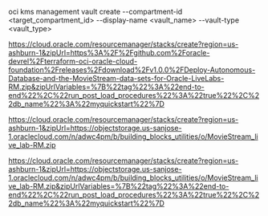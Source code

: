 oci kms management vault create --compartment-id <target_compartment_id> --display-name <vault_name> --vault-type <vault_type>

https://cloud.oracle.com/resourcemanager/stacks/create?region=us-ashburn-1&zipUrl=https%3A%2F%2Fgithub.com%2Foracle-devrel%2Fterraform-oci-oracle-cloud-foundation%2Freleases%2Fdownload%2Fv1.0.0%2FDeploy-Autonomous-Database-and-the-MovieStream-data-sets-for-Oracle-LiveLabs-RM.zip&zipUrlVariables=%7B%22tag%22%3A%22end-to-end%22%2C%22run_post_load_procedures%22%3A%22true%22%2C%22db_name%22%3A%22myquickstart%22%7D

https://cloud.oracle.com/resourcemanager/stacks/create?region=us-ashburn-1&zipUrl=https://objectstorage.us-sanjose-1.oraclecloud.com/n/adwc4pm/b/building_blocks_utilities/o/MovieStream_live_lab-RM.zip

https://cloud.oracle.com/resourcemanager/stacks/create?region=us-ashburn-1&zipUrl=https://objectstorage.us-sanjose-1.oraclecloud.com/n/adwc4pm/b/building_blocks_utilities/o/MovieStream_live_lab-RM.zip&zipUrlVariables=%7B%22tag%22%3A%22end-to-end%22%2C%22run_post_load_procedures%22%3A%22true%22%2C%22db_name%22%3A%22myquickstart%22%7D